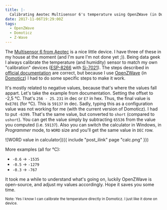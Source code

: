 ```yaml
---
title: |-
  Calibrating Aeotec Multisensor 6's temperature using OpenZWave (in Domoticz)
date: 2017-11-06T19:29:00Z
tags:
  - OpenZWave
  - Domoticz
  - Z-Wave
---
```

The [Multisensor 6 from Aeotec][2] is a nice little device. I have three of these in my house at the moment (and I'm sure I'm not done yet ;)). Being data geek I always calibrate the temperature (and humidity) sensor to match my own "calibration" devices ([ESP-8266][6] with [Si-7021][5]). The steps described in [official documentation][1] are correct, but because I use [OpenZWave][4] (in [Domoticz][3]) I had to do some specific steps to make it work.

<!-- excerpt -->

It's mostly related to negative values, because that's where the values fall appart. Let's take the example from documentation. Setting the offset to -2,5 °C. That's `256 - 25`. `231` in dec or `E7` in hex. Thus, the final value is `0xE701` (for °C). This is `59137` in dec. Sadly, typing this as a configuration value was not working for me (with the current version of Domoticz). I had to put `‭-6399‬`. That's the same value, but converted to `short` (compared to `ushort`). You can get the value simply by subtracting `65536` from the value you computed (i.e. `59137`). Also you can switch the calculator in Windows, in _Programmer_ mode, to `WORD` size and you'll get the same value in `DEC` row.

![WORD value in calculator]({{ include "post_ilink" page "calc.png" }})

More examples (all for °C):

* `-0.6` → `-1535`
* `-0.5` → `-1279`
* `-0.3` → `-767`

It took me a while to understand what's going on, luckily OpenZWave is open-source, and adjust my values accordingly. Hope it saves you some time.

<small>Note: Yes I know I can calibrate the temperature directly in Domoticz. I just like it done on device.</small>

[1]: https://aeotec.freshdesk.com/support/solutions/articles/6000120736-calibrating-offsetting-temperature-on-multisensor-6-excel-easy-sheet-included
[2]: https://aeotec.com/z-wave-sensor
[3]: http://www.domoticz.com/
[4]: https://github.com/OpenZWave
[5]: https://www.silabs.com/documents/public/data-sheets/Si7021-A20.pdf
[6]: http://espressif.com/en/products/hardware/esp8266ex/overview
